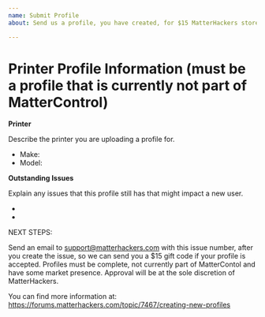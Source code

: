 ```yaml
---
name: Submit Profile
about: Send us a profile, you have created, for $15 MatterHackers store credit

---
```


Printer Profile Information (must be a profile that is currently not part of MatterControl)
===============

**Printer**

Describe the printer you are uploading a profile for.
- Make:
- Model:

**Outstanding Issues**

Explain any issues that this profile still has that might impact a new user.

- 
-


NEXT STEPS:

Send an email to support@matterhackers.com with this issue number, after you create the issue, so we can send you a $15 gift code if your profile is accepted. Profiles must be complete, not currently part of MatterContol and have some market presence. Approval will be at the sole discretion of MatterHackers.

You can find more information at: https://forums.matterhackers.com/topic/7467/creating-new-profiles
